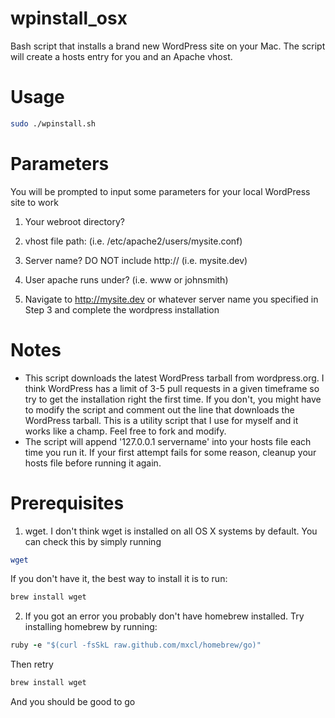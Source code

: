 wpinstall_osx
=============
Bash script that installs a brand new WordPress site on your Mac. The script will create a hosts entry for you and an Apache vhost.


Usage
=============
```bash
sudo ./wpinstall.sh
```


Parameters
=============
You will be prompted to input some parameters for your local WordPress site to work

1. Your webroot directory?

2. vhost file path: (i.e. /etc/apache2/users/mysite.conf)

3. Server name? DO NOT include http:// (i.e. mysite.dev)

4. User apache runs under? (i.e. www or johnsmith)

5. Navigate to http://mysite.dev or whatever server name you specified in Step 3 and complete the wordpress installation


Notes
=============
* This script downloads the latest WordPress tarball from wordpress.org.  I think WordPress has a limit of 3-5 pull requests in a given timeframe so try to get the installation right the first time.  If you don't, you might have to modify the script and comment out the line that downloads the WordPress tarball.  This is a utility script that I use for myself and it works like a champ.  Feel free to fork and modify.
* The script will append '127.0.0.1 servername' into your hosts file each time you run it.  If your first attempt fails for some reason, cleanup your hosts file before running it again.

Prerequisites
=============
1. wget.  I don't think wget is installed on all OS X systems by default.  You can check this by simply running
```bash
wget
```
If you don't have it, the best way to install it is to run:
```bash
brew install wget
```

2. If you got an error you probably don't have homebrew installed. Try installing homebrew by running:
```ruby
ruby -e "$(curl -fsSkL raw.github.com/mxcl/homebrew/go)"
```

Then retry
```bash
brew install wget
```

And you should be good to go
